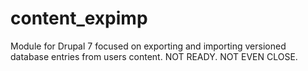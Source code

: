 # content_expimp
Module for Drupal 7 focused on exporting and importing versioned database entries from users content.
NOT READY. NOT EVEN CLOSE.
